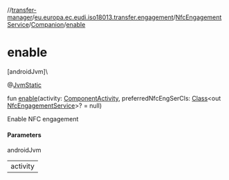 //[transfer-manager](../../../../index.md)/[eu.europa.ec.eudi.iso18013.transfer.engagement](../../index.md)/[NfcEngagementService](../index.md)/[Companion](index.md)/[enable](enable.md)

# enable

[androidJvm]\

@[JvmStatic](https://kotlinlang.org/api/latest/jvm/stdlib/kotlin-stdlib/kotlin.jvm/-jvm-static/index.html)

fun [enable](enable.md)(activity: [ComponentActivity](https://developer.android.com/reference/kotlin/androidx/activity/ComponentActivity.html), preferredNfcEngSerCls: [Class](https://developer.android.com/reference/kotlin/java/lang/Class.html)&lt;out [NfcEngagementService](../index.md)&gt;? = null)

Enable NFC engagement

#### Parameters

androidJvm

| |
|---|
| activity |
